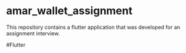 # amar_wallet_assignment
This repository contains a flutter application that was developed for an assignment interview.

#Flutter 
